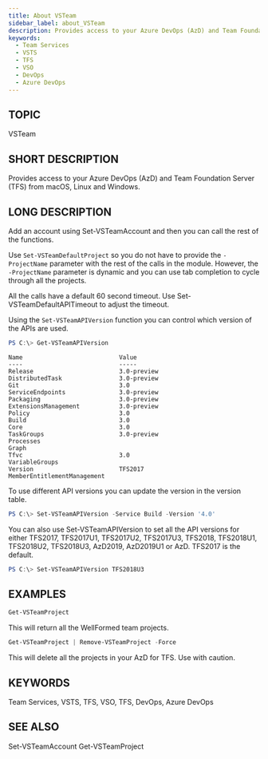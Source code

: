 ```yaml
---
title: About VSTeam
sidebar_label: about_VSTeam
description: Provides access to your Azure DevOps (AzD) and Team Foundation Server (TFS) from macOS, Linux and Windows.
keywords:
  - Team Services
  - VSTS
  - TFS
  - VSO
  - DevOps
  - Azure DevOps
---
```


## TOPIC
VSTeam

## SHORT DESCRIPTION
Provides access to your Azure DevOps (AzD) and Team Foundation Server (TFS) from macOS, Linux and Windows.

## LONG DESCRIPTION
Add an account using Set-VSTeamAccount and then you can call the rest of the functions.

Use `Set-VSTeamDefaultProject` so you do not have to provide the `-ProjectName` parameter with the rest of the calls in the module. However, the `-ProjectName` parameter is dynamic and you can use tab completion to cycle through all the projects.

All the calls have a default 60 second timeout. Use Set-VSTeamDefaultAPITimeout to adjust the timeout.

Using the `Set-VSTeamAPIVersion` function you can control which version of the APIs are used.

```powershell
PS C:\> Get-VSTeamAPIVersion
```

```
Name                           Value
----                           -----
Release                        3.0-preview
DistributedTask                3.0-preview
Git                            3.0
ServiceEndpoints               3.0-preview
Packaging                      3.0-preview
ExtensionsManagement           3.0-preview
Policy                         3.0
Build                          3.0
Core                           3.0
TaskGroups                     3.0-preview
Processes
Graph
Tfvc                           3.0
VariableGroups
Version                        TFS2017
MemberEntitlementManagement
```

To use different API versions you can update the version in the version table.

```powershell
PS C:\> Set-VSTeamAPIVersion -Service Build -Version '4.0'
```

You can also use Set-VSTeamAPIVersion to set all the API versions for either 
TFS2017, TFS2017U1, TFS2017U2, TFS2017U3, TFS2018, TFS2018U1, TFS2018U2, TFS2018U3, AzD2019, AzD2019U1 or AzD. TFS2017 is the default. 

```powershell
PS C:\> Set-VSTeamAPIVersion TFS2018U3
```
    

## EXAMPLES

```powershell
Get-VSTeamProject
```

This will return all the WellFormed team projects.

```powershell
Get-VSTeamProject | Remove-VSTeamProject -Force
```

This will delete all the projects in your AzD for TFS. Use with caution.

## KEYWORDS
Team Services, VSTS, TFS, VSO, TFS, DevOps, Azure DevOps

## SEE ALSO
Set-VSTeamAccount
Get-VSTeamProject
